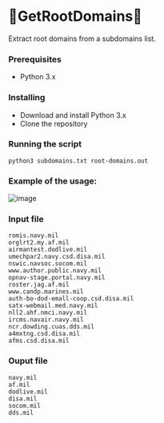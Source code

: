 # 👻GetRootDomains👻
 Extract root domains from a subdomains list.

### Prerequisites
- Python 3.x

### Installing
- Download and install Python 3.x
- Clone the repository

### Running the script

```python3 subdomains.txt root-domains.out```

### Example of the usage:
![image](https://user-images.githubusercontent.com/41025154/121231071-57c9e280-c866-11eb-8c26-9ff056eef24b.png)

### Input file

```
romis.navy.mil
orglrt2.my.af.mil
airmantest.dodlive.mil
umechpar2.navy.csd.disa.mil
nswic.navsoc.socom.mil
www.author.public.navy.mil
opnav-stage.portal.navy.mil
roster.jag.af.mil
www.candp.marines.mil
auth-bo-dod-emall-coop.csd.disa.mil
satx-webmail.med.navy.mil
nll2.ahf.nmci.navy.mil
ircms.navair.navy.mil
ncr.dowding.cuas.dds.mil
a4mxtng.csd.disa.mil
afms.csd.disa.mil
```

### Ouput file
```
navy.mil
af.mil
dodlive.mil
disa.mil
socom.mil
dds.mil
```
